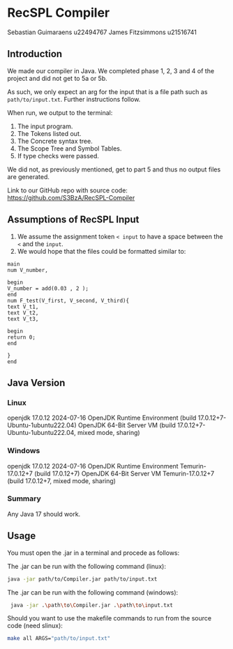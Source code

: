 # RecSPL Compiler

Sebastian Guimaraens u22494767
James Fitzsimmons u21516741

## Introduction

We made our compiler in Java. We completed phase 1, 2, 3 and 4 of the project and did not get to 5a or 5b.

As such, we only expect an arg for the input that is a file path such as `path/to/input.txt`. Further instructions follow.

When run, we output to the terminal:

1. The input program.
2. The Tokens listed out.
3. The Concrete syntax tree.
4. The Scope Tree and Symbol Tables.
5. If type checks were passed.

We did not, as previously mentioned, get to part 5 and thus no output files are generated.

Link to our GitHub repo with source code: https://github.com/S3BzA/RecSPL-Compiler

## Assumptions of RecSPL Input

1. We assume the assignment token `< input` to have a space between the `<` and the `input`.
2. We would hope that the files could be formatted similar to:

```plaintext
main
num V_number,

begin
V_number = add(0.03 , 2 );
end
num F_test(V_first, V_second, V_third){
text V_t1,
text V_t2,
text V_t3,

begin
return 0;
end

}
end
```

## Java Version

### Linux

openjdk 17.0.12 2024-07-16
OpenJDK Runtime Environment (build 17.0.12+7-Ubuntu-1ubuntu222.04)
OpenJDK 64-Bit Server VM (build 17.0.12+7-Ubuntu-1ubuntu222.04, mixed mode, sharing)

### Windows

openjdk 17.0.12 2024-07-16
OpenJDK Runtime Environment Temurin-17.0.12+7 (build 17.0.12+7)
OpenJDK 64-Bit Server VM Temurin-17.0.12+7 (build 17.0.12+7, mixed mode, sharing)

### Summary

Any Java 17 should work.

## Usage

You must open the .jar in a terminal and procede as follows:

The .jar can be run with the following command (linux):

```bash
java -jar path/to/Compiler.jar path/to/input.txt
```

The .jar can be run with the following command (windows):

```bash
 java -jar .\path\to\Compiler.jar .\path\to\input.txt
```

Should you want to use the makefile commands to run from the source code (need slinux):

```bash
make all ARGS="path/to/input.txt"
```
